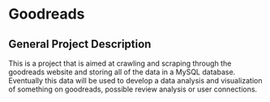 # Goodreads

## General Project Description
This is a project that is aimed at crawling and scraping through the goodreads website and storing all of the data in a MySQL database. Eventually this data will be used to develop a data analysis and visualization of something on goodreads, possible review analysis or user connections.
